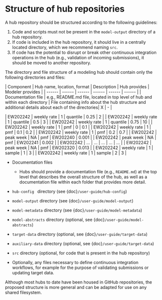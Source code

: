 # Structure of hub repositories

A hub repository should be structured according to the following guidelines:

1. Code and scripts must not be present in the `model-output` directory of a hub repository.
2. If code is included in the hub repository, it should live in a centrally located directory, which we recommend naming `src`.
3. If code has the potential to disrupt or break other continuous integration operations in the hub (e.g., validation of incoming submissions),
it should be moved to another repository. 


The directory and file structure of a modeling hub should contain only the following directories and files:

| Component | Hub name, location, format | Description | Hub provides | Modeler provides |
| ------ | ------ | ------ | ------ | ------ | ------ | 
| Documentation file | e.g., README.md file, located in top level of hub and within each directory | File containing info about the hub structure and additional details about each of the directories| X | - |



| EW202242 | weekly rate | 1 | quantile | 0.25 | 2 |
| EW202242 | weekly rate | 1 | quantile | 0.5 | 3 |
| EW202242 | weekly rate | 1 | quantile | 0.75 | 10 |
| EW202242 | weekly rate | 1 | pmf | 0 | 0.1 |
| EW202242 | weekly rate | 1 | pmf | 0.1 | 0.2 |
| EW202242 | weekly rate | 1 | pmf | 0.2 | 0.7 |
| EW202242 | peak week | NA | pmf | EW202240 | 0.001 |
| EW202242 | peak week | NA | pmf | EW202241 | 0.002 |
| EW202242 | ... | ... | ... | ... | ... |
| EW202242 | peak week | NA | pmf | EW202320 | 0.013 |
| EW202242 | weekly rate | 1 | sample | 1 | 3 |
| EW202242 | weekly rate | 1 | sample | 2 | 3 |
* Documentation files
   * Hubs should provide a documentation file (e.g., `README.md`) at the top level that describes the overall structure of the hub, as well as a documentation file within each folder that provides more detail.

* `hub-config ` directory (see {doc}`/user-guide/hub-config`)

* `model-output` directory (see {doc}`/user-guide/model-output`) 

* `model-metadata` directory (see {doc}`/user-guide/model-metadata`)

* `model-abstracts` directory (optional, see {doc}`/user-guide/model-abstracts`)

* `target-data` directory (optional, see {doc}`/user-guide/target-data`)

* `auxiliary-data` directory (optional, see {doc}`/user-guide/target-data`)
  
* `src` directory (optional, for code that is present in the hub repository)

* Optionally, any files necessary to define continuous integration workflows, for example for the purpose of validating submissions or updating target data. 

Although most hubs to date have been housed in GitHub repositories, the proposed structure is more general and can be adapted for use on any shared filesystem. 

